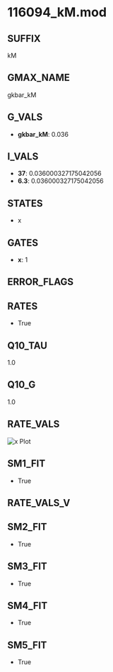 # 116094_kM.mod

## SUFFIX

kM

## GMAX_NAME

gkbar_kM

## G_VALS

- **gkbar_kM**: 0.036

## I_VALS

- **37**: 0.036000327175042056
- **6.3**: 0.036000327175042056

## STATES

- x

## GATES

- **x**: 1

## ERROR_FLAGS


## RATES

- True

## Q10_TAU

1.0

## Q10_G

1.0

## RATE_VALS

![x Plot](/Users/pbozelos/Dropbox/icg-Chai-Panos/supermodels/output_markdown_files/K/116094_kM.mod/images/x.png)

## SM1_FIT

- True

## RATE_VALS_V

## SM2_FIT

- True

## SM3_FIT

- True

## SM4_FIT

- True

## SM5_FIT

- True

